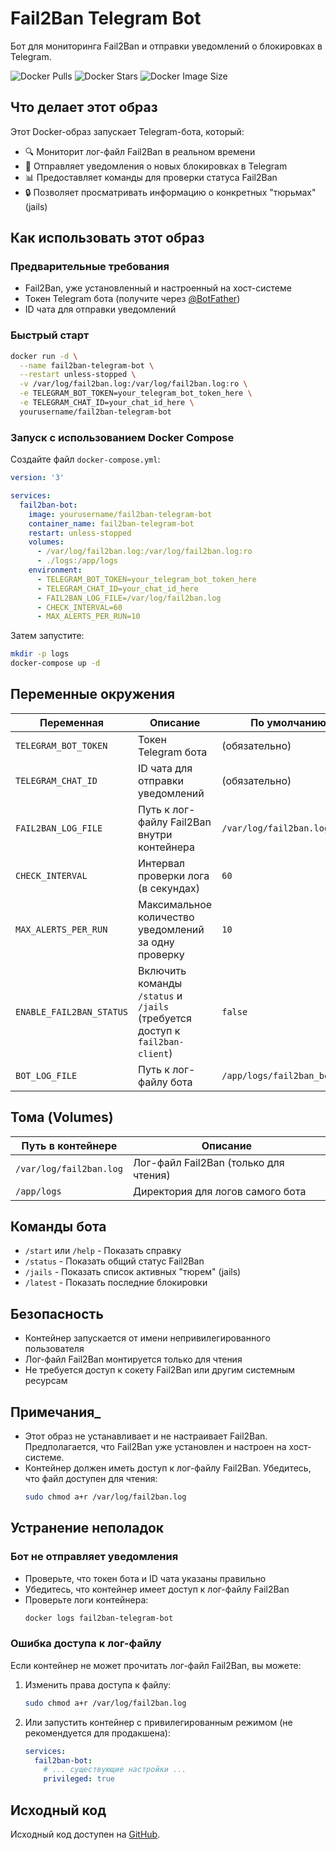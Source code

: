 # Fail2Ban Telegram Bot

Бот для мониторинга Fail2Ban и отправки уведомлений о блокировках в Telegram.

![Docker Pulls](https://img.shields.io/docker/pulls/yourusername/fail2ban-telegram-bot)
![Docker Stars](https://img.shields.io/docker/stars/yourusername/fail2ban-telegram-bot)
![Docker Image Size](https://img.shields.io/docker/image-size/yourusername/fail2ban-telegram-bot)

## Что делает этот образ

Этот Docker-образ запускает Telegram-бота, который:
- 🔍 Мониторит лог-файл Fail2Ban в реальном времени
- 🚨 Отправляет уведомления о новых блокировках в Telegram
- 📊 Предоставляет команды для проверки статуса Fail2Ban
- 🔒 Позволяет просматривать информацию о конкретных "тюрьмах" (jails)

## Как использовать этот образ

### Предварительные требования

- Fail2Ban, уже установленный и настроенный на хост-системе
- Токен Telegram бота (получите через [@BotFather](https://t.me/BotFather))
- ID чата для отправки уведомлений

### Быстрый старт

```bash
docker run -d \
  --name fail2ban-telegram-bot \
  --restart unless-stopped \
  -v /var/log/fail2ban.log:/var/log/fail2ban.log:ro \
  -e TELEGRAM_BOT_TOKEN=your_telegram_bot_token_here \
  -e TELEGRAM_CHAT_ID=your_chat_id_here \
  yourusername/fail2ban-telegram-bot
```

### Запуск с использованием Docker Compose

Создайте файл `docker-compose.yml`:

```yaml
version: '3'

services:
  fail2ban-bot:
    image: yourusername/fail2ban-telegram-bot
    container_name: fail2ban-telegram-bot
    restart: unless-stopped
    volumes:
      - /var/log/fail2ban.log:/var/log/fail2ban.log:ro
      - ./logs:/app/logs
    environment:
      - TELEGRAM_BOT_TOKEN=your_telegram_bot_token_here
      - TELEGRAM_CHAT_ID=your_chat_id_here
      - FAIL2BAN_LOG_FILE=/var/log/fail2ban.log
      - CHECK_INTERVAL=60
      - MAX_ALERTS_PER_RUN=10
```

Затем запустите:

```bash
mkdir -p logs
docker-compose up -d
```

## Переменные окружения

| Переменная | Описание | По умолчанию |
|------------|----------|--------------|
| `TELEGRAM_BOT_TOKEN` | Токен Telegram бота | (обязательно) |
| `TELEGRAM_CHAT_ID` | ID чата для отправки уведомлений | (обязательно) |
| `FAIL2BAN_LOG_FILE` | Путь к лог-файлу Fail2Ban внутри контейнера | `/var/log/fail2ban.log` |
| `CHECK_INTERVAL` | Интервал проверки лога (в секундах) | `60` |
| `MAX_ALERTS_PER_RUN` | Максимальное количество уведомлений за одну проверку | `10` |
| `ENABLE_FAIL2BAN_STATUS` | Включить команды `/status` и `/jails` (требуется доступ к `fail2ban-client`) | `false` |
| `BOT_LOG_FILE` | Путь к лог-файлу бота | `/app/logs/fail2ban_bot.log` |

## Тома (Volumes)

| Путь в контейнере | Описание |
|-------------------|----------|
| `/var/log/fail2ban.log` | Лог-файл Fail2Ban (только для чтения) |
| `/app/logs` | Директория для логов самого бота |

## Команды бота

- `/start` или `/help` - Показать справку
- `/status` - Показать общий статус Fail2Ban
- `/jails` - Показать список активных "тюрем" (jails)
- `/latest` - Показать последние блокировки

## Безопасность

- Контейнер запускается от имени непривилегированного пользователя
- Лог-файл Fail2Ban монтируется только для чтения
- Не требуется доступ к сокету Fail2Ban или другим системным ресурсам

## Примечания_

- Этот образ не устанавливает и не настраивает Fail2Ban. Предполагается, что Fail2Ban уже установлен и настроен на хост-системе.
- Контейнер должен иметь доступ к лог-файлу Fail2Ban. Убедитесь, что файл доступен для чтения:
  ```bash
  sudo chmod a+r /var/log/fail2ban.log
  ```

## Устранение неполадок

### Бот не отправляет уведомления

- Проверьте, что токен бота и ID чата указаны правильно
- Убедитесь, что контейнер имеет доступ к лог-файлу Fail2Ban
- Проверьте логи контейнера:
  ```bash
  docker logs fail2ban-telegram-bot
  ```

### Ошибка доступа к лог-файлу

Если контейнер не может прочитать лог-файл Fail2Ban, вы можете:

1. Изменить права доступа к файлу:
   ```bash
   sudo chmod a+r /var/log/fail2ban.log
   ```

2. Или запустить контейнер с привилегированным режимом (не рекомендуется для продакшена):
   ```yaml
   services:
     fail2ban-bot:
       # ... существующие настройки ...
       privileged: true
   ```

## Исходный код

Исходный код доступен на [GitHub](https://github.com/yourusername/fail2ban-telegram-bot). 